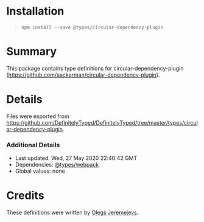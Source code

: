 # Installation
> `npm install --save @types/circular-dependency-plugin`

# Summary
This package contains type definitions for circular-dependency-plugin (https://github.com/aackerman/circular-dependency-plugin).

# Details
Files were exported from https://github.com/DefinitelyTyped/DefinitelyTyped/tree/master/types/circular-dependency-plugin.

### Additional Details
 * Last updated: Wed, 27 May 2020 22:40:42 GMT
 * Dependencies: [@types/webpack](https://npmjs.com/package/@types/webpack)
 * Global values: none

# Credits
These definitions were written by [Olegs Jeremejevs](https://github.com/jeremejevs).
